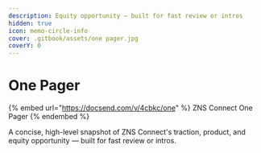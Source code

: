 ```yaml
---
description: Equity opportunity — built for fast review or intros
hidden: true
icon: memo-circle-info
cover: .gitbook/assets/one pager.jpg
coverY: 0
---
```


# One Pager

{% embed url="https://docsend.com/v/4cbkc/one" %}
ZNS Connect One Pager
{% endembed %}

A concise, high-level snapshot of ZNS Connect's traction, product, and equity opportunity — built for fast review or intros.
